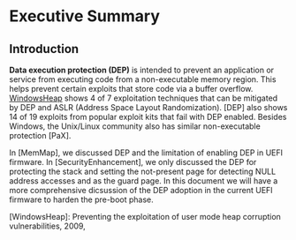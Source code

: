 # Executive Summary
## Introduction
**Data execution protection (DEP)** is intended to prevent an application or service from executing code from a non-executable memory region. This helps prevent certain exploits that store code via a buffer overflow. [WindowsHeap][1] shows 4 of 7 exploitation techniques that can be mitigated by DEP and ASLR (Address Space Layout Randomization). [DEP] also shows 14 of 19 exploits from popular exploit kits that fail with DEP enabled. Besides Windows, the Unix/Linux community also has similar non-executable protection [PaX].

In [MemMap], we discussed DEP and the limitation of enabling DEP in UEFI firmware. In [SecurityEnhancement], we only discussed the DEP for protecting the stack and setting the not-present page for detecting NULL address accesses and as the guard page. In this document we will have a more comprehensive dicsussion of the DEP adoption in the current UEFI firmware to harden the pre-boot phase.

[WindowsHeap]: Preventing the exploitation of user mode heap corruption vulnerabilities, 2009, 

[1]: https://blogs.technet.microsoft.com/srd/2009/08/04/preventing-the-exploitation-of-user-mode-heap-corruption-vulnerabilities/ "WindowsHeap"

